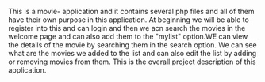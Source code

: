 This is a movie- application and it contains several php files and all of them have their own purpose in this application. At beginning we will be able to register into this and can login and then we acn search the movies in the welcome page and can also add them to the "mylist" option.WE can view the details of the movie by searching them in the search option. We can see what are the movies we added to the list and can also edit the list by adding or removing movies from them. This is the overall project description of this application.
